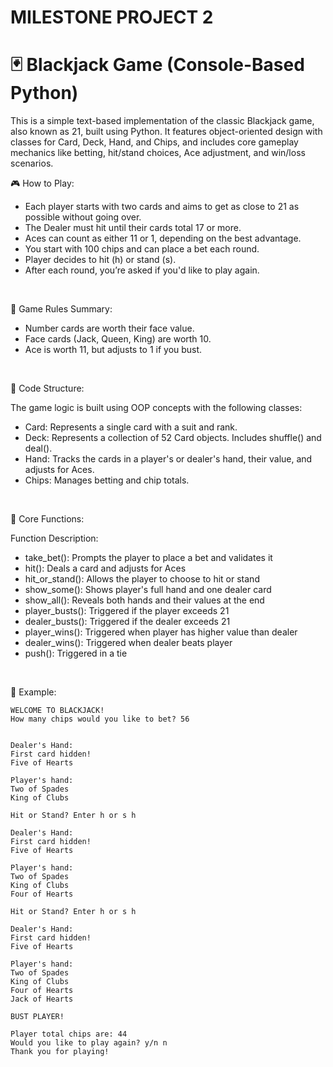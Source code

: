 # MILESTONE PROJECT 2
 # 🃏 Blackjack Game (Console-Based Python)
This is a simple text-based implementation of the classic Blackjack game, also known as 21, built using Python. It features object-oriented design with classes for Card, Deck, Hand, and Chips, and includes core gameplay mechanics like betting, hit/stand choices, Ace adjustment, and win/loss scenarios.
<br />

🎮 How to Play:

  * Each player starts with two cards and aims to get as close to 21 as possible without going over.
  * The Dealer must hit until their cards total 17 or more.
  * Aces can count as either 11 or 1, depending on the best advantage.
  * You start with 100 chips and can place a bet each round.
  * Player decides to hit (h) or stand (s).
  * After each round, you’re asked if you'd like to play again.
<br />

🧠 Game Rules Summary:

 * Number cards are worth their face value.
 * Face cards (Jack, Queen, King) are worth 10.
 * Ace is worth 11, but adjusts to 1 if you bust.
<br />


🧱 Code Structure:

The game logic is built using OOP concepts with the following classes:

 * Card: Represents a single card with a suit and rank.
 * Deck: Represents a collection of 52 Card objects. Includes shuffle() and deal().
 * Hand: Tracks the cards in a player's or dealer's hand, their value, and adjusts for Aces.
 * Chips: Manages betting and chip totals.
<br />


🧩 Core Functions:

Function	Description:

 * take_bet():	Prompts the player to place a bet and validates it
 * hit():	Deals a card and adjusts for Aces
 * hit_or_stand():	Allows the player to choose to hit or stand
 * show_some():	Shows player's full hand and one dealer card
 * show_all():	Reveals both hands and their values at the end
 * player_busts():	Triggered if the player exceeds 21
 * dealer_busts():	Triggered if the dealer exceeds 21
 * player_wins():	Triggered when player has higher value than dealer
 * dealer_wins():	Triggered when dealer beats player
 * push():	Triggered in a tie
<br />

📄 Example:

    WELCOME TO BLACKJACK!
    How many chips would you like to bet? 56


    Dealer's Hand: 
    First card hidden!
    Five of Hearts

    Player's hand:
    Two of Spades
    King of Clubs

    Hit or Stand? Enter h or s h

    Dealer's Hand: 
    First card hidden!
    Five of Hearts

    Player's hand: 
    Two of Spades
    King of Clubs
    Four of Hearts

    Hit or Stand? Enter h or s h

    Dealer's Hand: 
    First card hidden!
    Five of Hearts

    Player's hand: 
    Two of Spades
    King of Clubs
    Four of Hearts
    Jack of Hearts

    BUST PLAYER!

    Player total chips are: 44
    Would you like to play again? y/n n
    Thank you for playing!



 
